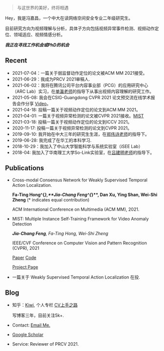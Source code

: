 
> 与这世界的美好，终将相遇

Hey，我是冯嘉昌，一个中大在读网络空间安全专业二年级研究生。

目前研究方向为视频理解与分析，具体子方向包括视频异常事件检测、视频动作定位、领域适应、视频情感分析。

***我正在寻找工作机会或PhD的机会***

## Recent
- 2021-07-04：一篇关于弱监督动作定位的论文被ACM MM 2021接受。
- 2021-06-29：我成为PRCV 2021审稿人.
- 2021-06-02：我将在腾讯公司平台内容事业部（PCG）的应用研究中心（ARC Lab）实习，在[单瀛老师](https://scholar.google.com/citations?user=4oXBp9UAAAAJ&hl=zh-CN&oi=ao)的指导下从事出视频内容理解的研究工作。
- 2021-05-08: 我会在CSIG-Guangdong CVPR 2021 论文预交流在线学术报告会作分享 [Video](https://www.bilibili.com/video/BV1DN411o7xp?p=11)。
- 2021-04-18: 投稿一篇关于视频动作定位的论文到ACM MM 2021。
- 2021-04-01: 一篇关于视频异常检测的论文被CVPR 2021接收。[MIST](https://arxiv.org/abs/2104.01633)
- 2021-03-18: 投稿一篇关于视频动作定位的论文到ICCV 2021。
- 2020-11-17: 投稿一篇关于视频异常检测的论文到CVPR 2021。
- 2019-09-10: 我开始在中大三年的研究生生涯，在[郑伟诗老师](https://scholar.google.com/citations?user=AwqDDGoAAAAJ&hl=zh-CN&oi=ao)的指导下。
- 2019-06-28: 我完成了在华工的本科学习.
- 2018-10-29：我加入了中山大学智能科学与系统实验室（iSEE Lab）
- 2018-04: 我加入了华南理工大学So-Link实验室，在[吕建明老师](https://scholar.google.com/citations?user=nnY3bxgAAAAJ&hl=zh-CN&oi=ao)的指导下。

## Publications
- Cross-modal Consensus Network for Weakly Supervised Temporal Action Localization.

  __Fa-Ting Hong^{*},**Jia-Chang Feng^{*}**, Dan Xu, Ying Shan, Wei-Shi Zheng__ (* indicates equal contribution)
  
  ACM International Conference on Multimedia (ACM MM), 2021.

- MIST: Multiple Instance Self-Training Framework for Video Anomaly Detection

  _**Jia-Chang Feng**, Fa-Ting Hong, Wei-Shi Zheng_
  
  IEEE/CVF Conference on Computer Vision and Pattern Recognition (CVPR), 2021
  
    [Paper](https://arxiv.org/abs/2104.01633) [Code](https://github.com/fjchange/MIST_VAD)
    
    [Project Page](https://kiwi-fung.win/2021/04/28/MIST/)
    
- 一篇关于 Weakly Supervised Temporal Action Localization 在投.    

## Blog
- 知乎：[Kiwi](https://www.zhihu.com/people/feng-jia-chang), 个人专栏 [CV上手之路](https://www.zhihu.com/column/cv-newcomers)
  
  写博客三年，目前关注5k+.

- Contact: [Email Me.](fjchange@hotmail.com)
- [Google Scholar](https://scholar.google.com/citations?user=C-tYVeQAAAAJ&hl=zh-CN&oi=ao)
- Service: Reviewer of PRCV 2021.
